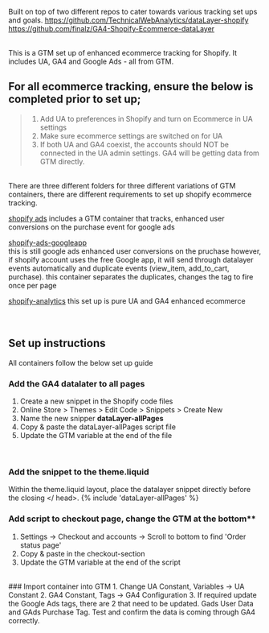 Built on top of two different repos to cater towards various tracking set ups and goals.
https://github.com/TechnicalWebAnalytics/dataLayer-shopify <br>
https://github.com/finalz/GA4-Shopify-Ecommerce-dataLayer<br><br>

This is a GTM set up of enhanced ecommerce tracking for Shopify. 
It includes UA, GA4 and Google Ads - all from GTM. 
<br>

## For all ecommerce tracking, ensure the below is completed prior to set up;
> 1. Add UA to preferences in Shopify and turn on Ecommerce in UA settings
> 2. Make sure ecommerce settings are switched on for UA 
> 3. If both UA and GA4 coexist, the accounts should NOT be connected in the UA admin settings. GA4 will be getting data from GTM directly. 
<br>
There are three different folders for three different variations of GTM containers, there are different requirements to set up shopify ecommerce tracking. 

[shopify ads](../blob/master/shopify-ads/gtm-ads.json)
includes a GTM container that tracks, enhanced user conversions on the purchase event for google ads <br>

[shopify-ads-googleapp](../blob/master/shopify-ads-googleapp/GTM-Ads-Shopify-GoogleApp.json)<br>
this is still google ads enhanced user conversions on the pruchase however, if shopify account uses the free Google app, it will send through datalayer events automatically and duplicate events (view_item, add_to_cart, purchase). this container separates the duplicates, changes the tag to fire once per page

[shopify-analytics](../blob/master/shopify-analytics/gtm.json)
this set up is pure UA and GA4 enhanced ecommerce 
<Br><br><br>

## Set up instructions
All containers follow the below set up guide<br>
### Add the GA4 datalater to all pages
1. Create a new snippet in the Shopify code files
2. Online Store > Themes > Edit Code > Snippets > Create New
3. Name the new snipper **dataLayer-allPages**
5. Copy & paste the dataLayer-allPages script file 
5. Update the GTM variable at the end of the file
<Br>

### Add the snippet to the theme.liquid
Within the theme.liquid layout, place the datalayer snippet directly before the closing </ head>. 
{% include 'dataLayer-allPages' %}
  <Br>

### Add script to checkout page, change the GTM at the bottom** 
1. Settings -> Checkout and accounts -> Scroll to bottom to find 'Order status page'
2. Copy & paste in the checkout-section
3. Update the GTM variable at the end of the script
  <br>
### Import container into GTM
1. Change UA Constant, Variables -> UA Constant
2. GA4 Constant, Tags -> GA4 Configuration 
3. If required update the Google Ads tags, there are 2 that need to be updated. Gads User Data and GAds Purchase Tag. 
Test and confirm the data is coming through GA4 correctly. 
  
  

